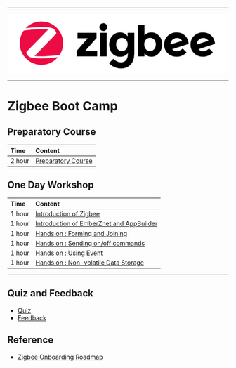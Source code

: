 ********
![zigbee](files/zigbee.png)
********


# Zigbee Boot Camp



## Preparatory Course
| Time | Content |  
|:---- |:----|    
| 2 hour | [Preparatory Course](Zigbee-Preparatory-Course) |


## One Day Workshop
| Time | Content |  
|:---- |:----|    
| 1 hour | [Introduction of Zigbee][Zigbee Introduction] |
| 1 hour | [Introduction of EmberZnet and AppBuilder][EmberZnet and WSTK] |
| 1 hour | [Hands on : Forming and Joining](Zigbee-Hands-on-Forming-and-Joining) |
| 1 hour | [Hands on : Sending on/off commands](Zigbee-Hands-on-Sending-onoff-commands) |
| 1 hour | [Hands on : Using Event](Zigbee-Hands-on-Using-Event) |
| 1 hour | [Hands on : Non-volatile Data Storage](Zigbee-Hands-on-Non-volatile-Data-Storage) |
*************

## Quiz and Feedback
- [Quiz](https://forms.office.com/Pages/ResponsePage.aspx?id=ItjbVDFSIEuUTW9KvNVB-_gYgvSbceFAppvKGwjVr_1UQVdQVVFYTlYwMjhZRlMzVDdUMlA0NUFSNy4u)
- [Feedback](https://forms.office.com/Pages/ResponsePage.aspx?id=ItjbVDFSIEuUTW9KvNVB-_gYgvSbceFAppvKGwjVr_1UMDNWUkNYM1UyWkRBRUY5VVFIOTFTTEVZNi4u)

## Reference
- [Zigbee Onboarding Roadmap][Zigbee Onboarding Roadmap]

[Zigbee Introduction]: files/ZB-BootCamp/Zigbee-Basic.pptx
[EmberZnet and WSTK]: files/ZB-BootCamp/EmberZnet-and-WSTK.pptx
[Zigbee Onboarding Roadmap]: files/ZB-BootCamp/Silicon-Labs-ZigBee-Onboarding-Roadmap.pdf
